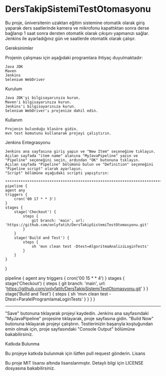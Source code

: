 # DersTakipSistemiTestOtomasyonu
Bu proje, üniversitenin uzaktan eğitim sistemine otomatik olarak giriş yaparak ders saatlerinde kamera ve mikrofonu kapattıktan sonra derse bağlanıp 1 saat sonra dersten otomatik olarak çıkışını yapmanızı sağlar. Jenkins ile ayarladığınız gün ve saatlerde otomatik olarak çalışır.

Gereksinimler

Projenin çalışması için aşağıdaki programlara ihtiyaç duyulmaktadır:

    Java JDK
    Maven
    Jenkins
    Selenium WebDriver

Kurulum

    Java JDK'yi bilgisayarınıza kurun.
    Maven'i bilgisayarınıza kurun.
    Jenkins'i bilgisayarınıza kurun.
    Selenium WebDriver'ı projenize dahil edin.

Kullanım

    Projenin bulunduğu klasöre gidin.
    mvn test komutunu kullanarak projeyi çalıştırın.

Jenkins Entegrasyonu

    Jenkins ana sayfasına giriş yapın ve "New Item" seçeneğine tıklayın.
    Açılan sayfada "item name" alanına "MyJavaPipeline" yazın ve "Pipeline" seçeneğini seçin, ardından "OK" butonuna tıklayın.
    Açılan sayfada "Pipeline" bölümünü bulun ve "Definition" seçeneğini "Pipeline script" olarak ayarlayın.
    "Script" bölümüne aşağıdaki scripti yapıştırın:
    
    *************************************************************************************
    pipeline {
    agent any
    triggers {
        cron('00 17 * * 3')
    }
    stages {
        stage('Checkout') {
            steps {
                git branch: 'main', url: 'https://github.com/onlyfatih/DersTakipSistemiTestOtomasyonu.git'
            }
        }
        stage('Build and Test') {
            steps {
                sh 'mvn clean test -Dtest=AlgoritmaAnaliziLoginTests'
            }
        }
    }
}

pipeline {
    agent any
    triggers {
        cron('00 15 * * 4')
    }
    stages {
        stage('Checkout') {
            steps {
                git branch: 'main', url: 'https://github.com/onlyfatih/DersTakipSistemiTestOtomasyonu.git'
            }
        }
        stage('Build and Test') {
            steps {
                sh 'mvn clean test -Dtest=ParalelProgramlamaLoginTests'
            }
        }
    }
}
*************************************************************************************
"Save" butonuna tıklayarak projeyi kaydedin.
Jenkins ana sayfasındaki "MyJavaPipeline" projesine tıklayarak, proje sayfasına gidin.
"Build Now" butonuna tıklayarak projeyi çalıştırın.
Testlerinizin başarıyla koştuğundan emin olmak için, proje sayfasındaki "Console Output" bölümüne bakabilirsiniz.

Katkıda Bulunma

Bu projeye katkıda bulunmak için lütfen pull request gönderin.
Lisans

Bu proje MIT lisansı altında lisanslanmıştır. Detaylı bilgi için LICENSE dosyasına bakabilirsiniz.

